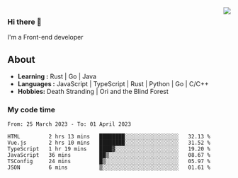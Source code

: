 <img align='right' src="https://github-readme-stats.vercel.app/api?username=strugglebak&show_icons=true">

### Hi there 👋

I'm a Front-end developer

## About

-  **Learning :** Rust | Go | Java
-  **Languages :** JavaScript | TypeScript | Rust | Python | Go | C/C++
-  **Hobbies:** Death Stranding | Ori and the Blind Forest

### My code time

<!--START_SECTION:waka-->

```text
From: 25 March 2023 - To: 01 April 2023

HTML         2 hrs 13 mins   ████████░░░░░░░░░░░░░░░░░   32.13 %
Vue.js       2 hrs 10 mins   ████████░░░░░░░░░░░░░░░░░   31.52 %
TypeScript   1 hr 19 mins    ████▓░░░░░░░░░░░░░░░░░░░░   19.20 %
JavaScript   36 mins         ██▒░░░░░░░░░░░░░░░░░░░░░░   08.67 %
TSConfig     24 mins         █▒░░░░░░░░░░░░░░░░░░░░░░░   05.97 %
JSON         6 mins          ▒░░░░░░░░░░░░░░░░░░░░░░░░   01.61 %
```

<!--END_SECTION:waka-->

